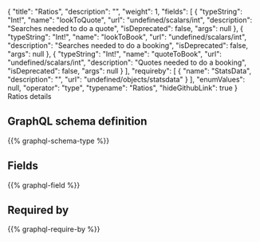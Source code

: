 {
  "title": "Ratios",
  "description": "",
  "weight": 1,
  "fields": [
    {
      "typeString": "Int!",
      "name": "lookToQuote",
      "url": "undefined/scalars/int",
      "description": "Searches needed to do a quote",
      "isDeprecated": false,
      "args": null
    },
    {
      "typeString": "Int!",
      "name": "lookToBook",
      "url": "undefined/scalars/int",
      "description": "Searches needed to do a booking",
      "isDeprecated": false,
      "args": null
    },
    {
      "typeString": "Int!",
      "name": "quoteToBook",
      "url": "undefined/scalars/int",
      "description": "Quotes needed to do a booking",
      "isDeprecated": false,
      "args": null
    }
  ],
  "requireby": [
    {
      "name": "StatsData",
      "description": "",
      "url": "undefined/objects/statsdata"
    }
  ],
  "enumValues": null,
  "operator": "type",
  "typename": "Ratios",
  "hideGithubLink": true
}
Ratios details
## GraphQL schema definition

{{% graphql-schema-type %}}

## Fields

{{% graphql-field %}}

## Required by

{{% graphql-require-by %}}
